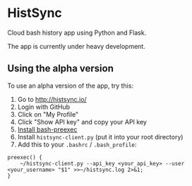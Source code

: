 # HistSync

Cloud bash history app using Python and Flask.

The app is currently under heavy development.

## Using the alpha version

To use an alpha version of the app, try this:

1. Go to http://histsync.io/
2. Login with GitHub
3. Click on "My Profile"
4. Click "Show API key" and copy your API key
5. [Install bash-preexec](https://github.com/rcaloras/bash-preexec)
6. Install `histsync-client.py` (put it into your root directory)
7. Add this to your `.bashrc` / `.bash_profile`: 

```
preexec() {
    ~/histsync-client.py --api_key <your_api_key> --user <your_username> "$1" >>~/histsync.log 2>&1;
}
``` 
